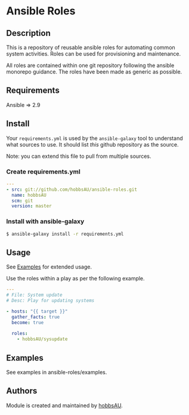 # Ansible Roles

## Description
This is a repository of reusable ansible roles for automating common system activities. Roles can be used for provisioning and maintenance.

All roles are contained within one git repository following the ansible monorepo guidance. The roles have been made as generic as possible.

## Requirements
Ansible => 2.9

## Install
Your `requirements.yml` is used by the `ansible-galaxy` tool to understand what sources to use. It should list *this* github repository as the source.

Note: you can extend this file to pull from multiple sources.

### Create requirements.yml
```yaml
---
- src: git://github.com/hobbsAU/ansible-roles.git
  name: hobbsAU
  scm: git
  version: master
```

### Install with ansible-galaxy
```bash
$ ansible-galaxy install -r requirements.yml
```

## Usage
See [Examples](#examples) for extended usage.

Use the roles within a play as per the following example.
```yaml
---
# File: System update
# Desc: Play for updating systems

- hosts: "{{ target }}"
  gather_facts: true
  become: true
  
  roles:
    - hobbsAU/sysupdate
```

## Examples
See examples in ansible-roles/examples.

## Authors
Module is created and maintained by [hobbsAU](https://github.com/hobbsAU).

